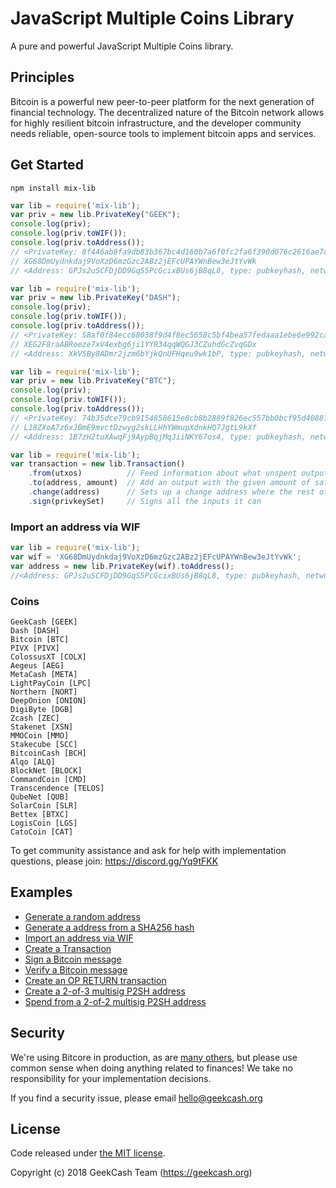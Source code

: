 JavaScript Multiple Coins Library
=======

A pure and powerful JavaScript Multiple Coins library.

## Principles

Bitcoin is a powerful new peer-to-peer platform for the next generation of financial technology. The decentralized nature of the Bitcoin network allows for highly resilient bitcoin infrastructure, and the developer community needs reliable, open-source tools to implement bitcoin apps and services.

## Get Started

```
npm install mix-lib
```


```js
var lib = require('mix-lib');
var priv = new lib.PrivateKey("GEEK");
console.log(priv);
console.log(priv.toWIF());
console.log(priv.toAddress());
// <PrivateKey: 8f446ab8fa9db83b367bc4d160b7a6f0fc2fa6f390d076c2616ae7dae2ed49ca, network: GeekCash>
// XG68DmUydnkdaj9VoXzD6mzGzc2ABz2jEFcUPAYWnBew3eJtYvWk
// <Address: GPJs2uSCFDjDD9GqS5PcGcixBUs6jB8qL8, type: pubkeyhash, network: GeekCash>
```

```js
var lib = require('mix-lib');
var priv = new lib.PrivateKey("DASH");
console.log(priv);
console.log(priv.toWIF());
console.log(priv.toAddress());
// <PrivateKey: 58af0f84ecc68038f9d4f8ec5658c5bf4bea57fedaaa1ebe6e992ca32b101417, network: Dash>
// XEG2F8raABRoeze7xV4exbg6ji1YYR34qqWQGJ3CZuhdGcZvqGDx
// <Address: XkV5By8ADmr2jzm6bYjkQnUFHqeu9wk1bP, type: pubkeyhash, network: Dash>
```

```js
var lib = require('mix-lib');
var priv = new lib.PrivateKey("BTC");
console.log(priv);
console.log(priv.toWIF());
console.log(priv.toAddress());
// <PrivateKey: 74b35dce79cb9154858615e8cb8b2889f826ec557bb0bcf95d40881d367779af, network: Bitcoin>
// L18ZXoA7z6xJBmE9mvctDzwyg2skLLHhYWmupXdnkHQ7JgtL9kXf
// <Address: 1B7zH2tuXAwqFj9AypBqjMqJiiNKY67os4, type: pubkeyhash, network: Bitcoin>
```

```js
var lib = require('mix-lib');
var transaction = new lib.Transaction()
    .from(utxos)          // Feed information about what unspent outputs one can use
    .to(address, amount)  // Add an output with the given amount of satoshis
    .change(address)      // Sets up a change address where the rest of the funds will go
    .sign(privkeySet)     // Signs all the inputs it can
```

### Import an address via WIF

```js
var lib = require('mix-lib');
var wif = 'XG68DmUydnkdaj9VoXzD6mzGzc2ABz2jEFcUPAYWnBew3eJtYvWk';
var address = new lib.PrivateKey(wif).toAddress();
//<Address: GPJs2uSCFDjDD9GqS5PcGcixBUs6jB8qL8, type: pubkeyhash, network: GeekCash>
```

### Coins
```
GeekCash [GEEK]
Dash [DASH]
Bitcoin [BTC]
PIVX [PIVX]
ColossusXT [COLX]
Aegeus [AEG]
MetaCash [META]
LightPayCoin [LPC]
Northern [NORT]
DeepOnion [ONION]
DigiByte [DGB]
Zcash [ZEC]
Stakenet [XSN]
MMOCoin [MMO]
Stakecube [SCC]
BitcoinCash [BCH]
Alqo [ALQ]
BlockNet [BLOCK]
CommandCoin [CMD]
Transcendence [TELOS]
QubeNet [QUB]
SolarCoin [SLR]
Bettex [BTXC]
LogisCoin [LGS]
CatoCoin [CAT]
```

To get community assistance and ask for help with implementation questions, please join: https://discord.gg/Yq9tFKK

## Examples

* [Generate a random address](docs/examples.md#generate-a-random-address)
* [Generate a address from a SHA256 hash](docs/examples.md#generate-a-address-from-a-sha256-hash)
* [Import an address via WIF](docs/examples.md#import-an-address-via-wif)
* [Create a Transaction](docs/examples.md#create-a-transaction)
* [Sign a Bitcoin message](hdocs/examples.md#sign-a-bitcoin-message)
* [Verify a Bitcoin message](docs/examples.md#verify-a-bitcoin-message)
* [Create an OP RETURN transaction](docs/examples.md#create-an-op-return-transaction)
* [Create a 2-of-3 multisig P2SH address](docs/examples.md#create-a-2-of-3-multisig-p2sh-address)
* [Spend from a 2-of-2 multisig P2SH address](docs/examples.md#spend-from-a-2-of-2-multisig-p2sh-address)


## Security

We're using Bitcore in production, as are [many others](https://geekcash.org), but please use common sense when doing anything related to finances! We take no responsibility for your implementation decisions.

If you find a security issue, please email hello@geekcash.org


## License

Code released under [the MIT license](LICENSE).

Copyright (c) 2018 GeekCash Team (https://geekcash.org)
